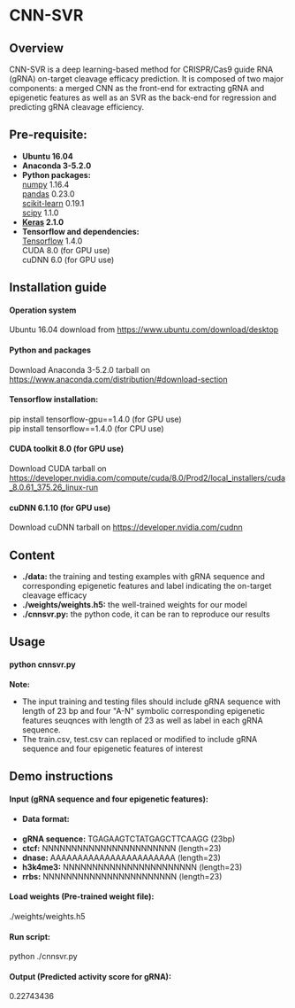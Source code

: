 # CNN-SVR  
## Overview
CNN-SVR is a deep learning-based method for CRISPR/Cas9 guide RNA (gRNA) on-target cleavage efficacy prediction. It is composed of two major components: a merged CNN as the front-end for extracting gRNA and epigenetic features as well as an SVR as the back-end for regression and predicting gRNA cleavage efficiency. 

## Pre-requisite:  
* **Ubuntu 16.04**
* **Anaconda 3-5.2.0**
* **Python packages:**   
  [numpy](https://numpy.org/) 1.16.4  
  [pandas](https://pandas.pydata.org/) 0.23.0  
  [scikit-learn](https://scikit-learn.org/stable/) 0.19.1  
  [scipy](https://www.scipy.org/) 1.1.0  
 * **[Keras](https://keras.io/) 2.1.0**    
 * **Tensorflow and dependencies:**   
  [Tensorflow](https://tensorflow.google.cn/) 1.4.0    
  CUDA 8.0 (for GPU use)    
  cuDNN 6.0 (for GPU use)    
  
## Installation guide
#### **Operation system**  
Ubuntu 16.04 download from https://www.ubuntu.com/download/desktop  
#### **Python and packages**  
Download Anaconda 3-5.2.0 tarball on https://www.anaconda.com/distribution/#download-section  
#### **Tensorflow installation:**  
pip install tensorflow-gpu==1.4.0 (for GPU use)  
pip install tensorflow==1.4.0 (for CPU use)  
#### **CUDA toolkit 8.0 (for GPU use)**     
Download CUDA tarball on https://developer.nvidia.com/compute/cuda/8.0/Prod2/local_installers/cuda_8.0.61_375.26_linux-run  
#### **cuDNN 6.1.10 (for GPU use)**      
Download cuDNN tarball on https://developer.nvidia.com/cudnn  

## Content
* **./data:** the training and testing examples with gRNA sequence and corresponding epigenetic features and label indicating the on-target cleavage efficacy  
* **./weights/weights.h5:** the well-trained weights for our model    
* **./cnnsvr.py:** the python code, it can be ran to reproduce our results  

## Usage
#### **python cnnsvr.py**       
**Note:**  
* The input training and testing files should include gRNA sequence with length of 23 bp and four "A-N" symbolic corresponding epigenetic features seuqnces with length of 23 as well as label in each gRNA sequence.    
* The train.csv, test.csv can replaced or modified to include gRNA sequence and four epigenetic features of interest  

## Demo instructions  
#### **Input (gRNA sequence and four epigenetic features):**               
* #### **Data format:**      
*   **gRNA sequence:** TGAGAAGTCTATGAGCTTCAAGG (23bp)      
*   **ctcf:** NNNNNNNNNNNNNNNNNNNNNNN (length=23)      
*   **dnase:** AAAAAAAAAAAAAAAAAAAAAAA (length=23)      
*   **h3k4me3:** NNNNNNNNNNNNNNNNNNNNNNN (length=23)      
*   **rrbs:** NNNNNNNNNNNNNNNNNNNNNNN (length=23)    
#### **Load weights (Pre-trained weight file):**        
./weights/weights.h5   
#### **Run script:**       
python ./cnnsvr.py   
#### **Output (Predicted activity score for gRNA):** 
0.22743436 
